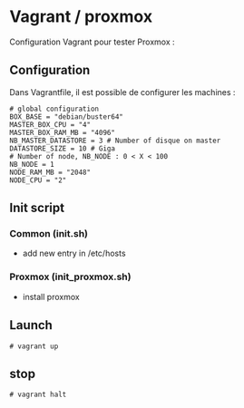 # Vagrant / proxmox

Configuration Vagrant pour tester Proxmox :

## Configuration

Dans Vagrantfile, il est possible de configurer les machines :

```
# global configuration
BOX_BASE = "debian/buster64"
MASTER_BOX_CPU = "4"
MASTER_BOX_RAM_MB = "4096"
NB_MASTER_DATASTORE = 3 # Number of disque on master
DATASTORE_SIZE = 10 # Giga
# Number of node, NB_NODE : 0 < X < 100
NB_NODE = 1
NODE_RAM_MB = "2048"
NODE_CPU = "2"
```


## Init script

### Common (init.sh)

* add new entry in /etc/hosts

### Proxmox (init_proxmox.sh)

* install proxmox


## Launch

```
# vagrant up
```

## stop


```
# vagrant halt
```
